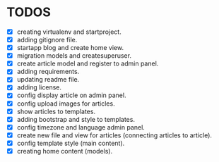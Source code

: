 # TODOS
- [x] creating virtualenv and startproject.
- [x] adding gitignore file.
- [x] startapp blog and create home view.
- [x] migration models and createsuperuser.
- [x] create article model and register to admin panel.
- [x] adding requirements.
- [x] updating readme file.
- [x] adding license.
- [x] config display article on admin panel.
- [x] config upload images for articles.
- [x] show articles to templates.
- [x] adding bootstrap and style to templates.
- [x] config timezone and language admin panel.
- [x] create new file and view for articles (connecting articles to article).
- [x] config template style (main content).
- [x] creating home content (models).
